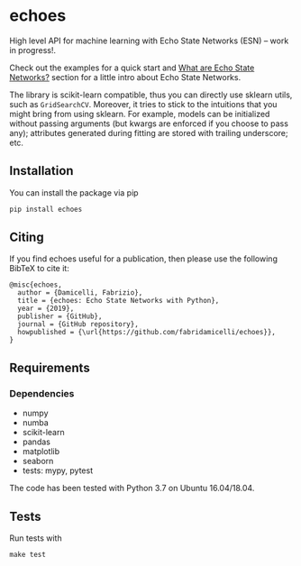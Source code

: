 # echoes 
High level API for machine learning with Echo State Networks (ESN) – work in progress!.

Check out the examples for a quick start and [What are Echo State Networks?](https://fabridamicelli.github.io/echoes/tutorial/) section for a little intro about Echo State Networks.

The library is scikit-learn compatible, thus you can directly use sklearn utils, such as ```GridSearchCV```.
Moreover, it tries to stick to the intuitions that you might bring from using sklearn.
For example, models can be initialized without passing arguments (but kwargs are enforced if you choose to pass any); attributes generated during fitting are stored with trailing underscore; etc.


## Installation
You can install the package via pip
```sh
pip install echoes
```

## Citing
If you find echoes useful for a publication, then please use the following BibTeX to cite it:

```
@misc{echoes,
  author = {Damicelli, Fabrizio},
  title = {echoes: Echo State Networks with Python},
  year = {2019},
  publisher = {GitHub},
  journal = {GitHub repository},
  howpublished = {\url{https://github.com/fabridamicelli/echoes}},
}
```

## Requirements
### Dependencies
 - numpy
 - numba
 - scikit-learn
 - pandas
 - matplotlib
 - seaborn 
 - tests: mypy, pytest 

The code has been tested with Python 3.7 on Ubuntu 16.04/18.04.

## Tests 
Run tests with 
```
make test
```
